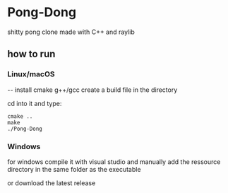 # Pong-Dong

shitty pong clone made with C++ and raylib

## how to run
### Linux/macOS
-- install cmake g++/gcc
create a build file in the directory

cd into it and type:
```
cmake ..
make
./Pong-Dong
```

### Windows

for windows compile it with visual studio and manually add the ressource directory in the same folder as the executable

or download the latest release

